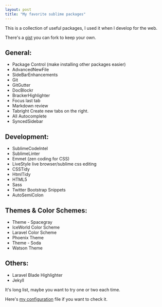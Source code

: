 ```yaml
---
layout: post
title: "My favorite sublime packages"
---
```


This is a collection of useful packages, I used it when I develop for the web.

There's a [gist](https://gist.github.com/AAlakkad/5106627) you can fork to keep your own.

General:
--------

- Package Control (make installing other packages easier)
- AdvancedNewFile
- SideBarEnhancements
- Git
- GitGutter
- DocBlockr
- BrackerHighlighter
- Focus last tab
- Markdown review
- Tabright Create new tabs on the right.
- All Autocomplete
- SyncedSidebar

Development:
------------

- SublimeCodeIntel
- SublimeLinter
- Emmet (zen coding for CSS)
- LiveStyle live browser/sublime css editing
- CSSTidy
- HtmlTidy
- HTML5
- Sass
- Twitter Bootstrap Snippets
- AutoSemiColon

Themes & Color Schemes:
-----------------------

- Theme - Spacegray
- IceWorld Color Scheme
- Laravel Color Scheme
- Phoenix Theme
- Theme - Soda
- Watson Theme

Others:
-------

- Laravel Blade Highlighter
- Jekyll

It's long list, maybe you want to try one or two each time.

Here's [my configuration](https://gist.github.com/AAlakkad/6464477) file if you want to check it.